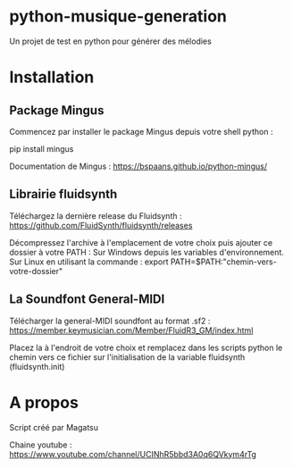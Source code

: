 # python-musique-generation
Un projet de test en python pour générer des mélodies

# Installation

## Package Mingus

Commencez par installer le package Mingus depuis votre shell python :

pip install mingus

Documentation de Mingus : https://bspaans.github.io/python-mingus/

## Librairie fluidsynth

Téléchargez la dernière release du Fluidsynth : https://github.com/FluidSynth/fluidsynth/releases

Décompressez l'archive à l'emplacement de votre choix puis ajouter ce dossier à votre PATH :
Sur Windows depuis les variables d'environnement.
Sur Linux en utilisant la commande : export PATH=$PATH:"chemin-vers-votre-dossier"

## La Soundfont General-MIDI

Télécharger la general-MIDI soundfont au format .sf2 : https://member.keymusician.com/Member/FluidR3_GM/index.html

Placez la à l'endroit de votre choix et remplacez dans les scripts python le chemin vers ce fichier sur l'initialisation de la variable fluidsynth (fluidsynth.init)

# A propos

Script créé par Magatsu

Chaine youtube : https://www.youtube.com/channel/UCINhR5bbd3A0q6QVkym4rTg

